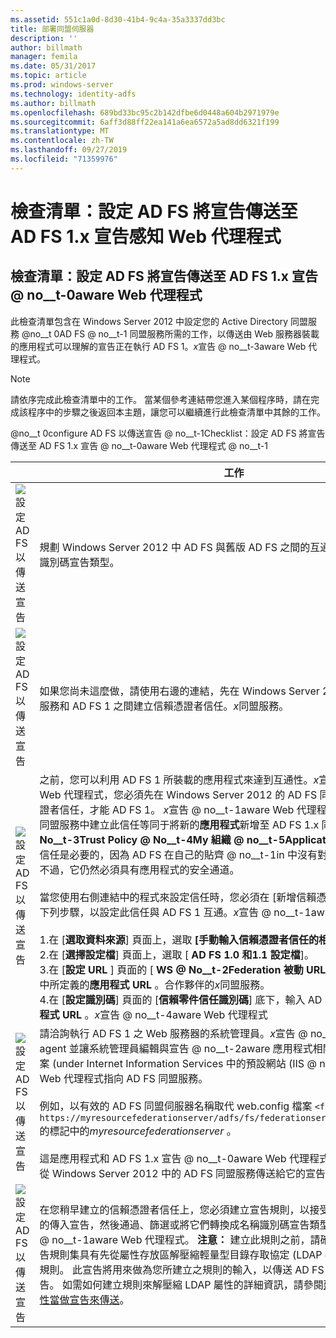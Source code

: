 ```yaml
---
ms.assetid: 551c1a0d-8d30-41b4-9c4a-35a3337dd3bc
title: 部署同盟伺服器
description: ''
author: billmath
manager: femila
ms.date: 05/31/2017
ms.topic: article
ms.prod: windows-server
ms.technology: identity-adfs
ms.author: billmath
ms.openlocfilehash: 689bd33bc95c2b142dfbe6d0448a604b2971979e
ms.sourcegitcommit: 6aff3d88ff22ea141a6ea6572a5ad8dd6321f199
ms.translationtype: MT
ms.contentlocale: zh-TW
ms.lasthandoff: 09/27/2019
ms.locfileid: "71359976"
---
```

# <a name="checklist-configuring-ad-fs-to-send-claims-to-an-ad-fs-1x-claims-aware-web-agent"></a>檢查清單：設定 AD FS 將宣告傳送至 AD FS 1.x 宣告感知 Web 代理程式

  
## <a name="checklist-configuring-ad-fs-to-send-claims-to-an-adfs1x-claims-aware-web-agent"></a>檢查清單：設定 AD FS 將宣告傳送至 AD FS 1.x 宣告 @ no__t-0aware Web 代理程式  
此檢查清單包含在 Windows Server 2012 中設定您的 Active Directory 同盟服務 @no__t 0AD FS @ no__t-1 同盟服務所需的工作，以傳送由 Web 服務器裝載的應用程式可以理解的宣告正在執行 AD FS 1。*x*宣告 @ no__t-3aware Web 代理程式。  
  
> [!NOTE]  
> 請依序完成此檢查清單中的工作。 當某個參考連結帶您進入某個程序時，請在完成該程序中的步驟之後返回本主題，讓您可以繼續進行此檢查清單中其餘的工作。  
  
@no__t 0configure AD FS 以傳送宣告 @ no__t-1Checklist：設定 AD FS 將宣告傳送至 AD FS 1.x 宣告 @ no__t-0aware Web 代理程式 @ no__t-1  
  
||工作|參考資料|  
|-|--------|-------------|  
|![設定 AD FS 以傳送宣告](media/icon_checkboxo.gif)|規劃 Windows Server 2012 中 AD FS 與舊版 AD FS 之間的互通性，並深入瞭解名稱識別碼宣告類型。|@no__t 0configure AD FS，以 AD FS 1.x](media/faa393df-4856-4431-9eda-4f4e5be72a90.gif)[的互通性](https://technet.microsoft.com/library/ff678040.aspx)傳送宣告規劃|  
|![設定 AD FS 以傳送宣告](media/icon_checkboxo.gif)|如果您尚未這麼做，請使用右邊的連結，先在 Windows Server 2012 中的 AD FS 同盟服務和 AD FS 1 之間建立信賴憑證者信任。*x*同盟服務。|[檢查清單：將 AD FS 設定為將宣告傳送至 AD FS 1.x 同盟服務](Checklist--Configuring-AD-FS-to-Send-Claims-to-an-AD-FS-1.x-Federation-Service.md)|  
|![設定 AD FS 以傳送宣告](media/icon_checkboxo.gif)|之前，您可以利用 AD FS 1 所裝載的應用程式來達到互通性。*x*宣告 @ no__t-1aware Web 代理程式，您必須先在 Windows Server 2012 的 AD FS 同盟服務中建立信賴憑證者信任，才能 AD FS 1。 *x*宣告 @ no__t-1aware Web 代理程式。 **注意：** 在 AD FS 同盟服務中建立此信任等同于將新的**應用程式**新增至 AD FS 1.x 同盟服務 \(**同盟服務 @ No__t-3Trust Policy @ No__t-4My 組織 @ no__t-5Application**\)。 這個信賴憑證者信任是必要的，因為 AD FS 在自己的貼齊 @ no__t-1in 中沒有對等的**應用程式**節點。 不過，它仍然必須具有應用程式的安全通道。<br /><br />當您使用右側連結中的程式來設定信任時，您必須在 [新增信賴憑證者信任] 嚮導中執行下列步驟，以設定此信任與 AD FS 1 互通。*x*宣告 @ no__t-1aware Web 代理程式：<br /><br />1.在 [**選取資料來源**] 頁面上，選取 **[手動輸入信賴憑證者信任的相關資料**]。<br />2.在 [**選擇設定檔**] 頁面上，選取 [ **AD FS 1.0 和1.1 設定檔**]。<br />3.在 [**設定 URL** ] 頁面的 [ **WS @ No__t-2Federation 被動 URL**] 底下，輸入 AD FS 1 中所定義的**應用程式 URL** 。合作夥伴的*x*同盟服務。<br />4.在 [**設定識別碼**] 頁面的 [**信賴零件信任識別碼**] 底下，輸入 AD FS 1 中所定義的**應用程式 URL** 。*x*宣告 @ no__t-4aware Web 代理程式|@no__t 0configure AD FS 以手動方式傳送宣告](media/faa393df-4856-4431-9eda-4f4e5be72a90.gif)[建立信賴](../../ad-fs/operations/Create-a-Relying-Party-Trust.md)憑證者信任|  
|![設定 AD FS 以傳送宣告](media/icon_checkboxo.gif)|請洽詢執行 AD FS 1 之 Web 服務器的系統管理員。*x*宣告 @ no__t-1aware Web agent 並讓系統管理員編輯與宣告 @ no__t-2aware 應用程式相關聯的 web.config 檔案 \(under Internet Information Services 中的預設網站 \(IIS @ no__t-5 @ no__t-6將 Web 代理程式指向 AD FS 同盟服務。<br /><br />例如，以有效的 AD FS 同盟伺服器名稱取代 web.config 檔案 `<fs> https://myresourcefederationserver/adfs/fs/federationserverservice.asmx</fs>` 的標記中的*myresourcefederationserver* 。<br /><br />這是應用程式和 AD FS 1.x 宣告 @ no__t-0aware Web 代理程式的必要項，能夠取用從 Windows Server 2012 中的 AD FS 同盟服務傳送給它的宣告。|N\/A|  
|![設定 AD FS 以傳送宣告](media/icon_checkboxo.gif)|在您稍早建立的信賴憑證者信任上，您必須建立宣告規則，以接受從屬性存放區解壓縮的傳入宣告，然後通過、篩選或將它們轉換成名稱識別碼宣告類型，供AD FS 1。*x*宣告 @ no__t-1aware Web 代理程式。 **注意：** 建立此規則之前，請確定您建立此規則的宣告規則集具有先從屬性存放區解壓縮輕量型目錄存取協定 \(LDAP @ no__t-1 屬性宣告的規則。 此宣告將用來做為您所建立之規則的輸入，以傳送 AD FS 1。*x*\-compatible 宣告。 如需如何建立規則來解壓縮 LDAP 屬性的詳細資訊，請參閱[建立規則以將 Ldap 屬性當做宣告來傳送](../../ad-fs/operations/Create-a-Rule-to-Send-LDAP-Attributes-as-Claims.md)。|@no__t 0configure AD FS 若要傳送宣告，請](media/faa393df-4856-4431-9eda-4f4e5be72a90.gif)[建立規則以傳送 AD FS 1.X 相容](../../ad-fs/operations/Create-a-Rule-to-Send-an-AD-FS-1x-Compatible-Claim.md)宣告|  
  

